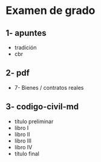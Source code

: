 # Examen de grado

## 1- apuntes
* tradición
* cbr

## 2- pdf
* 7- Bienes / contratos reales

## 3- codigo-civil-md
* título preliminar
* libro I
* libro II
* libro III
* libro IV
* título final